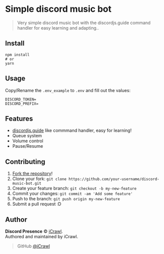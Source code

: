 # Simple discord music bot
> Very simple discord music bot with the discordjs.guide command handler for easy learning and adapting..

## Install

```
npm install
# or
yarn
```

## Usage

Copy/Rename the `.env_example` to `.env` and fill out the values:

```
DISCORD_TOKEN=
DISCORD_PREFIX=
```

## Features

* [discordjs.guide](https://discordjs.guide/) like commmand handler, easy for learning!
* Queue system
* Volume control
* Pause/Resume

## Contributing

1. [Fork the repository](https://github.com/iCrawl/discord-music-bot/fork)!
2. Clone your fork: `git clone https://github.com/your-username/discord-music-bot.git`
3. Create your feature branch: `git checkout -b my-new-feature`
4. Commit your changes: `git commit -am 'Add some feature'`
5. Push to the branch: `git push origin my-new-feature`
6. Submit a pull request :D

## Author

**Discord Presence** © [iCrawl](https://github.com/iCrawl).  
Authored and maintained by iCrawl.

> GitHub [@iCrawl](https://github.com/iCrawl)
